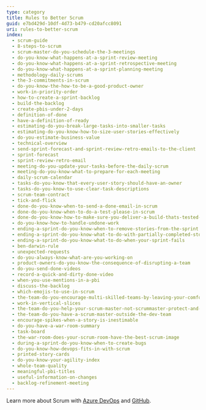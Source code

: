 ```yaml
---
type: category
title: Rules to Better Scrum
guid: e7bd429d-10df-4d73-b479-cd20afcc8091
uri: rules-to-better-scrum
index:
  - scrum-guide
  - 8-steps-to-scrum
  - scrum-master-do-you-schedule-the-3-meetings
  - do-you-know-what-happens-at-a-sprint-review-meeting
  - do-you-know-what-happens-at-a-sprint-retrospective-meeting
  - do-you-know-what-happens-at-a-sprint-planning-meeting
  - methodology-daily-scrums
  - the-3-commitments-in-scrum
  - do-you-know-the-how-to-be-a-good-product-owner
  - work-in-priority-order
  - how-to-create-a-sprint-backlog
  - build-the-backlog
  - create-pbis-under-2-days
  - definition-of-done
  - have-a-definition-of-ready
  - estimating-do-you-break-large-tasks-into-smaller-tasks
  - estimating-do-you-know-how-to-size-user-stories-effectively
  - do-you-estimate-business-value
  - technical-overview
  - send-sprint-forecast-and-sprint-review-retro-emails-to-the-client
  - sprint-forecast
  - sprint-review-retro-email
  - meeting-do-you-update-your-tasks-before-the-daily-scrum
  - meeting-do-you-know-what-to-prepare-for-each-meeting
  - daily-scrum-calendar
  - tasks-do-you-know-that-every-user-story-should-have-an-owner
  - tasks-do-you-know-to-use-clear-task-descriptions
  - scrum-team-contract
  - tick-and-flick
  - done-do-you-know-when-to-send-a-done-email-in-scrum
  - done-do-you-know-when-to-do-a-test-please-in-scrum
  - done-do-you-know-how-to-make-sure-you-deliver-a-build-thats-tested-every-sprint
  - do-you-know-how-to-handle-undone-work
  - ending-a-sprint-do-you-know-when-to-remove-stories-from-the-sprint
  - ending-a-sprint-do-you-know-what-to-do-with-partially-completed-stories
  - ending-a-sprint-do-you-know-what-to-do-when-your-sprint-fails
  - ben-darwin-rule
  - unexpected-requests
  - do-you-always-know-what-are-you-working-on
  - product-owners-do-you-know-the-consequence-of-disrupting-a-team
  - do-you-send-done-videos
  - record-a-quick-and-dirty-done-video
  - when-you-use-mentions-in-a-pbi
  - discuss-the-backlog
  - which-emojis-to-use-in-scrum
  - the-team-do-you-encourage-multi-skilled-teams-by-leaving-your-comfort-zone
  - work-in-vertical-slices
  - the-team-do-you-help-your-scrum-master-not-scrummaster-protect-and-serve-the-team
  - the-team-do-you-have-a-scrum-master-outside-the-dev-team
  - encourage-spikes-when-a-story-is-inestimable
  - do-you-have-a-war-room-summary
  - task-board
  - the-war-room-does-your-scrum-room-have-the-best-scrum-image
  - during-a-sprint-do-you-know-when-to-create-bugs
  - do-you-know-how-devops-fits-in-with-scrum
  - printed-story-cards
  - do-you-know-your-agility-index
  - whole-team-quality
  - meaningful-pbi-titles
  - useful-information-on-changes
  - backlog-refinement-meeting
---
```


Learn more about Scrum with [Azure DevOps](/rules-to-better-scrum-using-azure-devops) and [GitHub](/rules-to-better-scrum-using-github).
